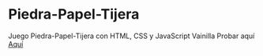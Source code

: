 # Piedra-Papel-Tijera
Juego Piedra-Papel-Tijera con HTML, CSS y JavaScript Vainilla
Probar aquí [Aquí]()
